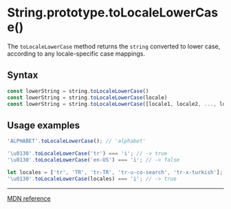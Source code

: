 # String.prototype.toLocaleLowerCase()

The `toLocaleLowerCase` method returns the `string` converted to lower case, according to any locale-specific case mappings.

## Syntax

```js
const lowerString = string.toLocaleLowerCase()
const lowerString = string.toLocaleLowerCase(locale)
const lowerString = string.toLocaleLowerCase([locale1, locale2, ..., localeN])
```

## Usage examples

```js
'ALPHABET'.toLocaleLowerCase(); // 'alphabet'

'\u0130'.toLocaleLowerCase('tr') === 'i'; // -> true
'\u0130'.toLocaleLowerCase('en-US') === 'i'; // -> false

let locales = ['tr', 'TR', 'tr-TR', 'tr-u-co-search', 'tr-x-turkish'];
'\u0130'.toLocaleLowerCase(locales) === 'i'; // -> true
```

---

[MDN reference](https://developer.mozilla.org/en-US/docs/Web/JavaScript/Reference/Global_Objects/String/toLocaleLowerCase)
